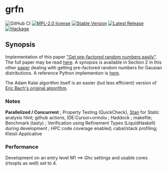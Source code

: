 # grfn
![GitHub CI](https://img.shields.io/github/actions/workflow/status/threeeyedgod/GRFN/ci.yml)
[![MPL-2.0 license](https://img.shields.io/badge/license-MPL--2.0-blue.svg)](https://github.com/threeeyedgod/GRFN/blob/main/LICENSE)
[![Stable Version](https://img.shields.io/github/v/tag/ThreeEyedGod/GRFN)](https://img.shields.io/github/v/tag/ThreeEyedGod/grfn)
[![Latest Release](https://img.shields.io/github/v/release/ThreeEyedGod/GRFN?color=%233D9970)](https://img.shields.io/github/v/release/ThreeEyedGod/grfn?color=%233D9970)
[![Hackage](https://img.shields.io/hackage/v/grfn.svg)](https://hackage.haskell.org/package/grfn)

Synopsis
---------

Implementation of this paper ["Get pre-factored random numbers easily"](https://twitter.com/michael_nielsen/status/1724854680990486780?s=20). The full paper may be read [here](https://link.springer.com/content/pdf/10.1007/s00145-003-0051-5.pdf).  A synopsis is available in Section 2 in this other [paper](https://math.dartmouth.edu/~carlp/kalai3.pdf) dealing with getting pre-factored random numbers for Gausian distributions.  A reference Python implemention is [here](https://www.johndcook.com/blog/2023/11/17/factored-random-numbers/).

The Adam Kalai algorithm itself is an easier (but less efficient) version of [Eric Bach's original algorithm](https://pages.cs.wisc.edu/~cs812-1/pfrn.pdf). 

### Notes
**Parallelized / Concurrent** ; Property Testing (QuickCheck), [Stan](https://hackage.haskell.org/package/stan) for Static analysis
hlint; github actions, IDE:Cursor+ormolu ; Haddock ; makefile; Benchmark (tasty) ; Verification using Refinement Types (LiquidHaskell) during development ; HPC code coverage enabled; cabal/stack profiling; Kleisli Applicative

### Performance
Development on an entry level M1 ==> Ghc settings and usable cores (rtsopts as well) set to 4.
